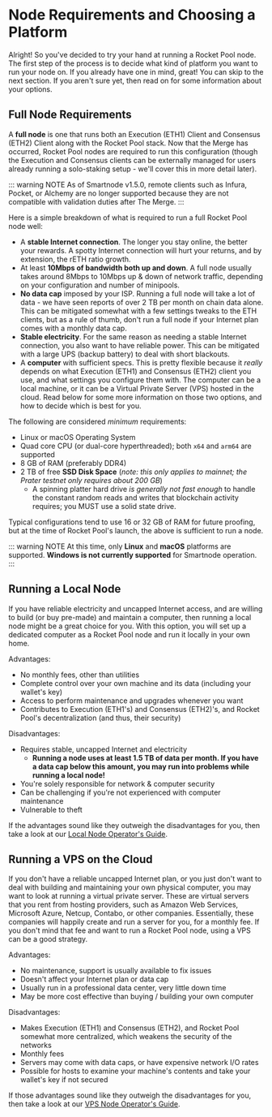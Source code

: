 # Node Requirements and Choosing a Platform

Alright!
So you've decided to try your hand at running a Rocket Pool node.
The first step of the process is to decide what kind of platform you want to run your node on.
If you already have one in mind, great!
You can skip to the next section.
If you aren't sure yet, then read on for some information about your options.

## Full Node Requirements

A **full node** is one that runs both an Execution (ETH1) Client and Consensus (ETH2) Client along with the Rocket Pool stack.
Now that the Merge has occurred, Rocket Pool nodes are required to run this configuration (though the Execution and Consensus clients can be externally managed for users already running a solo-staking setup - we'll cover this in more detail later).

::: warning NOTE
As of Smartnode v1.5.0, remote clients such as Infura, Pocket, or Alchemy are no longer supported because they are not compatible with validation duties after The Merge.
:::

Here is a simple breakdown of what is required to run a full Rocket Pool node well:

- A **stable Internet connection**. The longer you stay online, the better your rewards. A spotty Internet connection will hurt your returns, and by extension, the rETH ratio growth.
- At least **10Mbps of bandwidth both up and down**. A full node usually takes around 8Mbps to 10Mbps up & down of network traffic, depending on your configuration and number of minipools.
- **No data cap** imposed by your ISP. Running a full node will take a lot of data - we have seen reports of over 2 TB per month on chain data alone. This can be mitigated somewhat with a few settings tweaks to the ETH clients, but as a rule of thumb, don't run a full node if your Internet plan comes with a monthly data cap.
- **Stable electricity**. For the same reason as needing a stable Internet connection, you also want to have reliable power. This can be mitigated with a large UPS (backup battery) to deal with short blackouts.
- A **computer** with sufficient specs. This is pretty flexible because it _really_ depends on what Execution (ETH1) and Consensus (ETH2) client you use, and what settings you configure them with. The computer can be a local machine, or it can be a Virtual Private Server (VPS) hosted in the cloud. Read below for some more information on those two options, and how to decide which is best for you.

The following are considered _minimum_ requirements:

- Linux or macOS Operating System
- Quad core CPU (or dual-core hyperthreaded); both `x64` and `arm64` are supported
- 8 GB of RAM (preferably DDR4)
- 2 TB of free **SSD Disk Space** (_note: this only applies to mainnet; the Prater testnet only requires about 200 GB_)
  - A spinning platter hard drive _is generally not fast enough_ to handle the constant random reads and writes that blockchain activity requires; you MUST use a solid state drive.

Typical configurations tend to use 16 or 32 GB of RAM for future proofing, but at the time of Rocket Pool's launch, the above is sufficient to run a node.

::: warning NOTE
At this time, only **Linux** and **macOS** platforms are supported.
**Windows is not currently supported** for Smartnode operation.
:::

## Running a Local Node

If you have reliable electricity and uncapped Internet access, and are willing to build (or buy pre-made) and maintain a computer, then running a local node might be a great choice for you. With this option, you will set up a dedicated computer as a Rocket Pool node and run it locally in your own home.

Advantages:

- No monthly fees, other than utilities
- Complete control over your own machine and its data (including your wallet's key)
- Access to perform maintenance and upgrades whenever you want
- Contributes to Execution (ETH1's) and Consensus (ETH2)'s, and Rocket Pool's decentralization (and thus, their security)

Disadvantages:

- Requires stable, uncapped Internet and electricity
  - **Running a node uses at least 1.5 TB of data per month. If you have a data cap below this amount, you may run into problems while running a local node!**
- You're solely responsible for network & computer security
- Can be challenging if you're not experienced with computer maintenance
- Vulnerable to theft

If the advantages sound like they outweigh the disadvantages for you, then take a look at our [Local Node Operator's Guide](local/hardware.html).

## Running a VPS on the Cloud

If you don't have a reliable uncapped Internet plan, or you just don't want to deal with building and maintaining your own physical computer, you may want to look at running a virtual private server. These are virtual servers that you rent from hosting providers, such as Amazon Web Services, Microsoft Azure, Netcup, Contabo, or other companies. Essentially, these companies will happily create and run a server for you, for a monthly fee. If you don't mind that fee and want to run a Rocket Pool node, using a VPS can be a good strategy.

Advantages:

- No maintenance, support is usually available to fix issues
- Doesn't affect your Internet plan or data cap
- Usually run in a professional data center, very little down time
- May be more cost effective than buying / building your own computer

Disadvantages:

- Makes Execution (ETH1) and Consensus (ETH2), and Rocket Pool somewhat more centralized, which weakens the security of the networks
- Monthly fees
- Servers may come with data caps, or have expensive network I/O rates
- Possible for hosts to examine your machine's contents and take your wallet's key if not secured

If those advantages sound like they outweigh the disadvantages for you, then take a look at our [VPS Node Operator's Guide](vps/providers.html).
